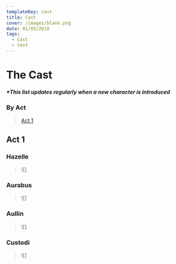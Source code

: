 ```yaml
---
templateKey: cast
title: Cast
cover: /images/blank.png
date: 01/03/2018
tags:
  - Cast
  - test
---
```

# The Cast

##### \*This list updates regularly when a new character is introduced

### By Act
> [Act 1](#act-1)

## Act 1

### Hazelle
>![]

### Aurabus
>![]

### Aullin
>![]

### Custodi
>![]
